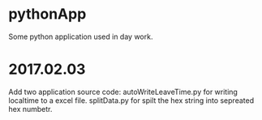 # pythonApp
Some python application used in day work.

# 2017.02.03
Add two application source code:
autoWriteLeaveTime.py for writing localtime to a excel file.
splitData.py for spilt the hex string into sepreated hex numbetr.
